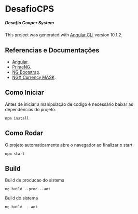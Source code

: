 # DesafioCPS

##### Desafio Cooper System


This project was generated with [Angular CLI](https://github.com/angular/angular-cli) version 10.1.2.

## Referencias e Documentações
- [Angular](https://angular.io/docs).
- [PrimeNG](https://primefaces.org/primeng/showcase/#/).
- [NG Bootstrap](https://ng-bootstrap.github.io/#/components/accordion/examples).
- [NGX Currency MASK](https://www.npmjs.com/package/ngx-currency).

## Como Iniciar
Antes de iniciar a manipulação de codigo é necessário baixar as dependencias do projeto.
```
npm install
```

## Como Rodar
O projeto automaticamente abre o navegador ao finalizar o start
```
npm start
```

## Build

Build de producao do sistema  
```
ng build --prod --aot
```

Build do sistema
```
ng build  --aot
```

